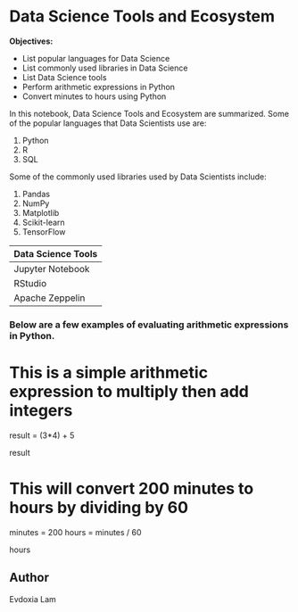 # Data Science Tools and Ecosystem
**Objectives:**
- List popular languages for Data Science
- List commonly used libraries in Data Science
- List Data Science tools
- Perform arithmetic expressions in Python
- Convert minutes to hours using Python

In this notebook, Data Science Tools and Ecosystem are summarized.
Some of the popular languages that Data Scientists use are:

1. Python
2. R
3. SQL

Some of the commonly used libraries used by Data Scientists include:

1. Pandas
2. NumPy
3. Matplotlib
4. Scikit-learn
5. TensorFlow

| Data Science Tools  |
|---------------------|
| Jupyter Notebook    |
| RStudio             |
| Apache Zeppelin     |

### Below are a few examples of evaluating arithmetic expressions in Python.

# This is a simple arithmetic expression to multiply then add integers
result = (3*4) + 5

result

# This will convert 200 minutes to hours by dividing by 60
minutes = 200
hours = minutes / 60

hours

## Author
Evdoxia Lam

